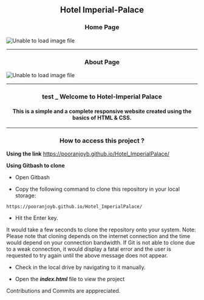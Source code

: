 <h2 align="center">Hotel Imperial-Palace</h2>

<h3 align="center"> Home Page </h3>

![Unable to load image file](https://github.com/pooranjoyb/Hotel_ImperialPalace/blob/master/samples/sample.png?raw=true)

---

<h3 align="center"> About Page </h3>

![Unable to load image file](https://github.com/pooranjoyb/Hotel_ImperialPalace/blob/master/samples/aboutpage.png?raw=true)

---

<h3 align="center">
test _ Welcome to Hotel-Imperial Palace</h3>

<h4 align="center">
 This is a simple and a complete responsive website created using the basics of HTML &amp; CSS. </h4>
 
 ---

 <h3 align="center">How to access this project ? </h3>
 
  **Using the link**
https://pooranjoyb.github.io/Hotel_ImperialPalace/


 **Using Gitbash to clone**

- Open Gitbash 

- Copy the following command to clone this repository in your local storage:
```
https://pooranjoyb.github.io/Hotel_ImperialPalace/
```
- Hit the Enter key.

It would take a few seconds to clone the repository onto your system.
Note: Please note that cloning depends on the internet connection and the time would depend on your connection bandwidth. If Git is not able to clone due to a weak connection, it would display a fatal error and the user is requested to try again until the above message does not appear.

- Check in the local drive by navigating to it manually.

- Open the ***index.html*** file to view the project

Contributions and Commits are apppreciated. 
